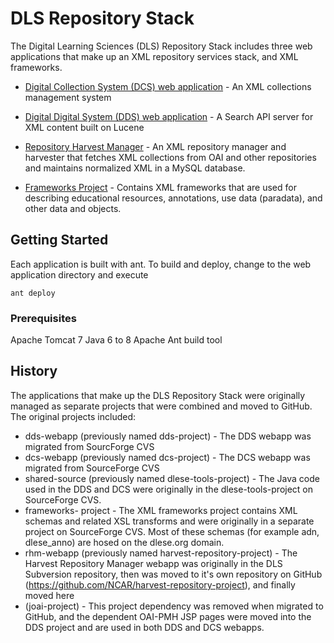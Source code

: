 # DLS Repository Stack

The Digital Learning Sciences (DLS) Repository Stack includes three web applications that make up 
an XML repository services stack, and XML frameworks.

- [Digital Collection System (DCS) web application](dcs-webapp/README.md) - An XML collections management system 

- [Digital Digital System (DDS) web application](dds-webapp/README.md) - A Search API server for XML content built on Lucene

- [Repository Harvest Manager](rhm-webapp/README.md) - An XML repository manager and harvester that fetches XML collections from OAI and other repositories and maintains normalized XML in a MySQL database.

- [Frameworks Project](frameworks-projects/README.md) - Contains XML frameworks that are used for describing educational resources, annotations, use data (paradata), and other data and objects.


## Getting Started

Each application is built with ant. To build and deploy, change to the web application directory and execute  

```
ant deploy
```

### Prerequisites

Apache Tomcat 7
Java 6 to 8
Apache Ant build tool


## History

The applications that make up the DLS Repository Stack were originally managed as separate projects that
were combined and moved to GitHub. The original projects included:

- dds-webapp (previously named dds-project) - The DDS webapp was migrated from SourcForge CVS
- dcs-webapp (previously named dcs-project) - The DCS webapp was migrated from SourceForge CVS
- shared-source (previously named dlese-tools-project) - The Java code used in the DDS and DCS were originally in the dlese-tools-project on SourceForge CVS.
- frameworks- project - The XML frameworks project contains XML schemas and related XSL transforms and were originally 
in a separate project on SourceForge CVS. Most of these schemas (for example adn, dlese_anno) are hosed on the dlese.org domain.
- rhm-webapp (previously named harvest-repository-project) - The Harvest Repository Manager webapp was originally in the DLS Subversion repository,
then was moved to it's own repository on GitHub (https://github.com/NCAR/harvest-repository-project), and finally moved here
- (joai-project) - This project dependency was removed when migrated to GitHub, and the dependent OAI-PMH JSP pages were moved into the DDS project
and are used in both DDS and DCS webapps.
